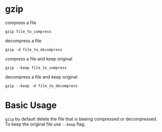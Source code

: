 # gzip

compress a file

    gzip file_to_compress


decompress a file

    gzip -d file_to_decompress


compress a file and keep original

    gzip --keep file_to_compress


decompress a file and keep original

    gzip --keep -d file_to_decompress



# Basic Usage

`gzip` by default delete the file that is beeing compressed or decompressed. To keep the original file use `--keep` flag.


